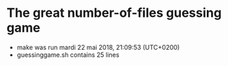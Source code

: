 # The great number-of-files guessing game
- make was run 
mardi 22 mai 2018, 21:09:53 (UTC+0200)
- guessinggame.sh contains 25 lines

